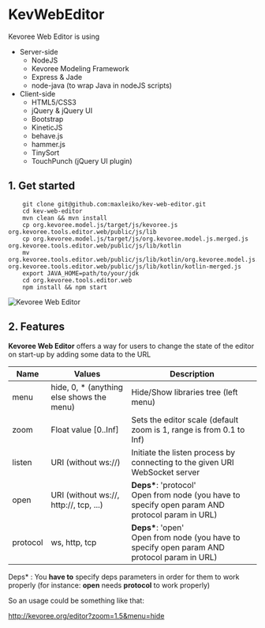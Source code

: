 KevWebEditor
==============

Kevoree Web Editor is using

*   Server-side
    *  NodeJS
    *  Kevoree Modeling Framework
    *  Express & Jade
    *  node-java (to wrap Java in nodeJS scripts)
*   Client-side
    *  HTML5/CSS3
    *  jQuery & jQuery UI
    *  Bootstrap
    *  KineticJS
    *  behave.js
    *  hammer.js
    *  TinySort
    *  TouchPunch (jQuery UI plugin)

## 1. Get started
        git clone git@github.com:maxleiko/kev-web-editor.git
        cd kev-web-editor
        mvn clean && mvn install
        cp org.kevoree.model.js/target/js/kevoree.js org.kevoree.tools.editor.web/public/js/lib
        cp org.kevoree.model.js/target/js/org.kevoree.model.js.merged.js org.kevoree.tools.editor.web/public/js/lib/kotlin
        mv org.kevoree.tools.editor.web/public/js/lib/kotlin/org.kevoree.model.js.merged.js org.kevoree.tools.editor.web/public/js/lib/kotlin/kotlin-merged.js
        export JAVA_HOME=path/to/your/jdk
        cd org.kevoree.tools.editor.web
        npm install && npm start

![Kevoree Web Editor](http://oi44.tinypic.com/35hijk3.jpg)

## 2. Features
**Kevoree Web Editor** offers a way for users to change the state of the editor on start-up by adding some data to the URL

<table>
  <thead>
    <tr>
      <th>Name</th>
      <th>Values</th>
      <th>Description</th>
    </tr>
  </thead>
  <tr>
    <td>menu</td>
    <td>hide, 0, * (anything else shows the menu)</td>
    <td>Hide/Show libraries tree (left menu)</td>
  </tr>
  <tr>
    <td>zoom</td>
    <td>Float value [0..Inf]</td>
    <td>Sets the editor scale (default zoom is 1, range is from 0.1 to Inf)</td>
  </tr>
  <tr>
    <td>listen</td>
    <td>URI (without ws://)</td>
    <td>Initiate the listen process by connecting to the given URI WebSocket server</td>
  </tr>
  <tr>
    <td>open</td>
    <td>URI (without ws://, http://, tcp, ...)</td>
    <td><strong>Deps*</strong>: 'protocol'<br/>Open from node (you have to specify open param AND protocol param in URL)</td>
  </tr>
  <tr>
    <td>protocol</td>
    <td>ws, http, tcp</td>
    <td><strong>Deps*</strong>: 'open'<br/>Open from node (you have to specify open param AND protocol param in URL)</td>
    </tr>
</table>

 Deps* : You __have to__ specify deps parameters in order for them to work properly (for instance: **open** needs **protocol** to work properly)

So an usage could be something like that:

http://kevoree.org/editor?zoom=1.5&menu=hide